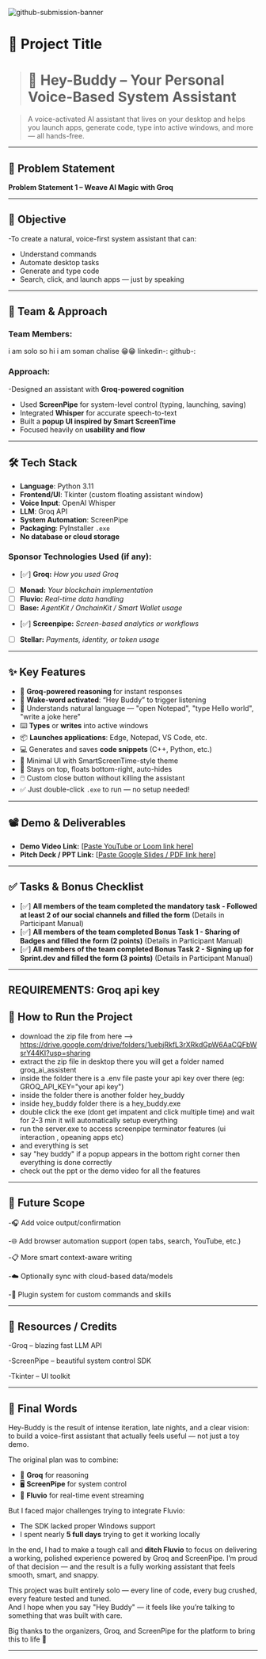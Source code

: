 ![github-submission-banner](https://github.com/user-attachments/assets/a1493b84-e4e2-456e-a791-ce35ee2bcf2f)

# 🚀 Project Title

># 🚀 Hey-Buddy – Your Personal Voice-Based System Assistant

> A voice-activated AI assistant that lives on your desktop and helps you launch apps, generate code, type into active windows, and more — all hands-free.


---

## 📌 Problem Statement

**Problem Statement 1 – Weave AI Magic with Groq**

---

## 🎯 Objective

-To create a natural, voice-first system assistant that can:
- Understand commands
- Automate desktop tasks
- Generate and type code
- Search, click, and launch apps — just by speaking

---

## 🧠 Team & Approach

### Team Members:  
i am solo so hi i am soman chalise 😁😁
linkedin-:
github-:

### Approach:  
-Designed an assistant with **Groq-powered cognition**
- Used **ScreenPipe** for system-level control (typing, launching, saving)
- Integrated **Whisper** for accurate speech-to-text
- Built a **popup UI inspired by Smart ScreenTime**
- Focused heavily on **usability and flow** 

---

## 🛠️ Tech Stack

- **Language**: Python 3.11  
- **Frontend/UI**: Tkinter (custom floating assistant window)  
- **Voice Input**: OpenAI Whisper  
- **LLM**: Groq API  
- **System Automation**: ScreenPipe  
- **Packaging**: PyInstaller `.exe`  
- **No database or cloud storage**

### Sponsor Technologies Used (if any):
- [✅] **Groq:** _How you used Groq_  
- [  ] **Monad:** _Your blockchain implementation_  
- [  ] **Fluvio:** _Real-time data handling_  
- [  ] **Base:** _AgentKit / OnchainKit / Smart Wallet usage_  
- [✅] **Screenpipe:** _Screen-based analytics or workflows_  
- [  ] **Stellar:** _Payments, identity, or token usage_

---

## ✨ Key Features

- 🧠 **Groq-powered reasoning** for instant responses  
- 🎤 **Wake-word activated**: “Hey Buddy” to trigger listening  
- 💬 Understands natural language — "open Notepad", "type Hello world", "write a joke here"  
- ⌨️ **Types** or **writes** into active windows  
- 📦 **Launches applications**: Edge, Notepad, VS Code, etc.  
- 💻 Generates and saves **code snippets** (C++, Python, etc.)  
- 🎨 Minimal UI with SmartScreenTime-style theme  
- 📌 Stays on top, floats bottom-right, auto-hides  
- 🖱️ Custom close button without killing the assistant  
- ✅ Just double-click `.exe` to run — no setup needed!

---

## 📽️ Demo & Deliverables

- **Demo Video Link:** [[Paste YouTube or Loom link here](https://youtu.be/X3JBMkBFFiE?feature=shared)]  
- **Pitch Deck / PPT Link:** [[Paste Google Slides / PDF link here](https://docs.google.com/presentation/d/1-d6lFQoo53uQuGBg2Z5a1av4785N9nZ7/edit?usp=sharing&ouid=113895557266537923269&rtpof=true&sd=true)]

---

## ✅ Tasks & Bonus Checklist

- [✅] **All members of the team completed the mandatory task - Followed at least 2 of our social channels and filled the form** (Details in Participant Manual)  
- [✅] **All members of the team completed Bonus Task 1 - Sharing of Badges and filled the form (2 points)**  (Details in Participant Manual)
- [✅] **All members of the team completed Bonus Task 2 - Signing up for Sprint.dev and filled the form (3 points)**  (Details in Participant Manual)

---
REQUIREMENTS:
Groq api key
---

## 🧪 How to Run the Project

- download the zip file from here --> https://drive.google.com/drive/folders/1uebjRkfL3rXRkdGpW6AaCQFbWsrY44KI?usp=sharing
- extract the zip file in desktop there you will get a folder named groq_ai_assistent 
- inside the folder there is a .env file paste your api key over there (eg: GROQ_API_KEY="your api key")
- inside the folder there is another folder hey_buddy
- inside hey_buddy folder there is a hey_buddy.exe
- double click the exe (dont get impatent and click multiple time) and wait for 2-3 min it will automatically setup everything
- run the server.exe to access screenpipe terminator features (ui interaction , opeaning apps etc)
- and everything is set 
- say "hey buddy"  if a popup appears in the bottom right corner then everything is done correctly
- check out the ppt or the demo video for all the features 


---

## 🧬 Future Scope

-🎧 Add voice output/confirmation

-🌐 Add browser automation support (open tabs, search, YouTube, etc.)

-📋 More smart context-aware writing

-☁️ Optionally sync with cloud-based data/models

-🧩 Plugin system for custom commands and skills 

---

## 📎 Resources / Credits

-Groq – blazing fast LLM API

-ScreenPipe – beautiful system control SDK

-Tkinter – UI toolkit  

---

## 🏁 Final Words

Hey-Buddy is the result of intense iteration, late nights, and a clear vision:  
to build a voice-first assistant that actually feels useful — not just a toy demo.

The original plan was to combine:
- 🤖 **Groq** for reasoning  
- 🖥️ **ScreenPipe** for system control  
- 🌊 **Fluvio** for real-time event streaming

But I faced major challenges trying to integrate Fluvio:
- The SDK lacked proper Windows support
- I spent nearly **5 full days** trying to get it working locally

In the end, I had to make a tough call and **ditch Fluvio** to focus on delivering a working, polished experience powered by Groq and ScreenPipe. I’m proud of that decision — and the result is a fully working  assistant that feels smooth, smart, and snappy.

This project was built entirely solo — every line of code, every bug crushed, every feature tested and tuned.  
And I hope when you say "Hey Buddy" — it feels like you’re talking to something that was built with care.

Big thanks to the organizers, Groq, and ScreenPipe for the platform to bring this to life 🙌

---
